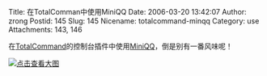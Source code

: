 Title: 在TotalComman中使用MiniQQ
Date: 2006-03-20 13:42:07
Author: zrong
Postid: 145
Slug: 145
Nicename: totalcommand-minqq
Category: use
Attachments: 143, 146

在[TotalCommand](http://www.ghisler.com/)的控制台插件中使用[MiniQQ](http://www.zengrong.net/138/)，倒是别有一番风味呢！

[![点击查看大图](/wp-content/uploads/2006/03/tcmd_miniqq_s1.png)](/wp-content/uploads/2006/03/tcmd_miniqq.png)
